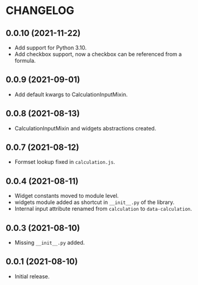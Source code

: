 # CHANGELOG

## 0.0.10 (2021-11-22)
* Add support for Python 3.10.
* Add checkbox support, now a checkbox can be referenced from a formula.

## 0.0.9 (2021-09-01)
* Add default kwargs to CalculationInputMixin.

## 0.0.8 (2021-08-13)
* CalculationInputMixin and widgets abstractions created.

## 0.0.7 (2021-08-12)
* Formset lookup fixed in `calculation.js`.

## 0.0.4 (2021-08-11)
* Widget constants moved  to module level.
* widgets module added as shortcut in `__init__.py` of the library.
* Internal input attribute renamed from `calculation` to `data-calculation`.

## 0.0.3 (2021-08-10)

* Missing `__init__.py` added.

## 0.0.1 (2021-08-10)

* Initial release.

